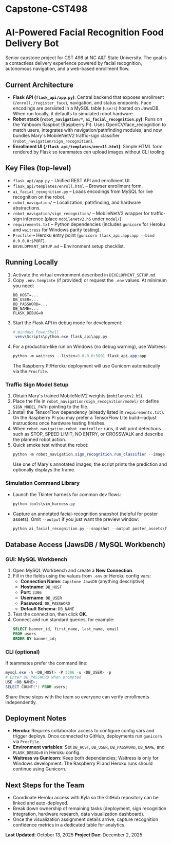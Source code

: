 # Capstone-CST498
# AI-Powered Facial Recognition Food Delivery Bot

Senior capstone project for CST 498 at NC A&T State University. The goal is a contactless delivery experience powered by facial recognition, autonomous navigation, and a web-based enrollment flow.

## Current Architecture

- **Flask API (`flask_api/app.py`)**: Central backend that exposes enrollment (`/enroll`, `/register_face`), navigation, and status endpoints. Face encodings are persisted in a MySQL table (`users`) hosted on JawsDB. When run locally, it defaults to simulated robot hardware.
- **Robot stack (`robot_navigation/*`, `ai_facial_recognition.py`)**: Runs on the Yahboom Raspbot (Raspberry Pi). Uses OpenCV/face_recognition to match users, integrates with navigation/pathfinding modules, and now bundles Mary's MobileNetV2 traffic-sign classifier (`robot_navigation/sign_recognition`).
- **Enrollment UI (`/flask_api/templates/enroll.html`)**: Simple HTML form rendered by Flask so teammates can upload images without CLI tooling.

## Key Files (top-level)

- `flask_api/app.py` – Unified REST API and enrollment UI.
- `flask_api/templates/enroll.html` – Browser enrollment form.
- `ai_facial_recognition.py` – Loads encodings from MySQL for live recognition on the robot.
- `robot_navigation/` – Localization, pathfinding, and hardware abstractions.
- `robot_navigation/sign_recognition/` – MobileNetV2 wrapper for traffic-sign inference (place `mobilenetv2.h5` under `model/`).
- `requirements.txt` – Python dependencies (includes `gunicorn` for Heroku and `waitress` for Windows parity testing).
- `Procfile` – Heroku entry point (`gunicorn flask_api.app:app --bind 0.0.0.0:$PORT`).
- `DEVELOPMENT_SETUP.md` – Environment setup checklist.

## Running Locally

1. Activate the virtual environment described in `DEVELOPMENT_SETUP.md`.
2. Copy `.env.template` (if provided) or request the `.env` values. At minimum you need:
    ```
    DB_HOST=...
    DB_USER=...
    DB_PASSWORD=...
    DB_NAME=...
    FLASK_DEBUG=0
    ```
3. Start the Flask API in debug mode for development:
    ```powershell
    # Windows PowerShell
    .venv\Scripts\python.exe flask_api\app.py
    ```
4. For a production-like run on Windows (no debug warning), use Waitress:
    ```powershell
    python -m waitress --listen=0.0.0.0:5001 flask_api.app:app
    ```
    The Raspberry Pi/Heroku deployment will use Gunicorn automatically via the `Procfile`.

### Traffic Sign Model Setup

1. Obtain Mary's trained MobileNetV2 weights (`mobilenetv2.h5`).
2. Place the file in `robot_navigation/sign_recognition/model/` or define `SIGN_MODEL_PATH` pointing to the file.
3. Install the TensorFlow dependency (already listed in `requirements.txt`). On the Raspberry Pi you may prefer a TensorFlow Lite build—adjust instructions once hardware testing finishes.
4. When `robot_navigation.robot_controller` runs, it will print detections such as STOP, SPEED LIMIT, NO ENTRY, or CROSSWALK and describe the planned robot action.
5. Quick smoke test without the robot:
    ```powershell
    python -m robot_navigation.sign_recognition.run_classifier --image path\to\sample.jpg --show
    ```
    Use one of Mary's annotated images; the script prints the prediction and optionally displays the frame.

### Simulation Command Library

- Launch the Tkinter harness for common dev flows:
    ```powershell
    python tools\sim_harness.py
    ```
- Capture an annotated facial-recognition snapshot (helpful for poster assets). Omit `--output` if you just want the preview window:
    ```powershell
    python ai_facial_recognition.py --snapshot --output poster_assets\face_demo.png
    ```

## Database Access (JawsDB / MySQL Workbench)

### GUI: MySQL Workbench

1. Open MySQL Workbench and create a **New Connection**.
2. Fill in the fields using the values from `.env` or Heroku config vars:
    - **Connection Name**: `Capstone JawsDB` (anything descriptive)
    - **Hostname**: `DB_HOST`
    - **Port**: `3306`
    - **Username**: `DB_USER`
    - **Password**: `DB_PASSWORD`
    - **Default Schema**: `DB_NAME`
3. Test the connection, then click **OK**.
4. Connect and run standard queries, for example:
    ```sql
    SELECT banner_id, first_name, last_name, email
    FROM users
    ORDER BY banner_id;
    ```

### CLI (optional)

If teammates prefer the command line:

```powershell
mysql.exe -h <DB_HOST> -P 3306 -u <DB_USER> -p
# Enter DB_PASSWORD when prompted
USE <DB_NAME>;
SELECT COUNT(*) FROM users;
```

Share these steps with the team so everyone can verify enrollments independently.

## Deployment Notes

- **Heroku**: Requires collaborator access to configure config vars and trigger deploys. Once connected to GitHub, deployments run `gunicorn` via `Procfile`.
- **Environment variables**: Set `DB_HOST`, `DB_USER`, `DB_PASSWORD`, `DB_NAME`, and `FLASK_DEBUG=0` in Heroku config.
- **Waitress vs Gunicorn**: Keep both dependencies; Waitress is only for Windows development. The Raspberry Pi and Heroku runs should continue using Gunicorn.

## Next Steps for the Team

- Coordinate Heroku access with Kyla so the GitHub repository can be linked and auto-deployed.
- Break down ownership of remaining tasks (deployment, sign recognition integration, hardware research, data visualization dashboard).
- Once the visualization assignment details arrive, capture recognition confidence metrics in a dedicated table for analytics.

**Last Updated**: October 13, 2025
**Project Due**: December 2, 2025
